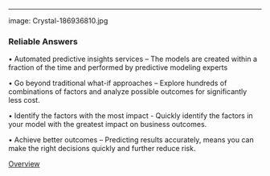 ---
image: Crystal-186936810.jpg

### Reliable Answers

• Automated predictive insights services – The models are created within a fraction of the time and performed by predictive modeling experts

• Go beyond traditional what-if approaches – Explore hundreds of combinations of factors and analyze possible outcomes for significantly less cost.

• Identify the factors with the most impact - Quickly identify the factors in your model with the greatest impact on business outcomes.

• Achieve better outcomes – Predicting results accurately, means you can make the right decisions quickly and further reduce risk.

[Overview]

[Overview]: http://google.com
